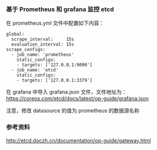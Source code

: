 ### 基于 Prometheus 和 grafana 监控 etcd

在 prometheus.yml 文件中配置如下内容：
```angular2html
global:
  scrape_interval:     15s
  evaluation_interval: 15s
scrape_configs:
  - job_name: 'prometheus'
    static_configs:
    - targets: ['127.0.0.1:9090']
  - job_name: 'etcd'
    static_configs:
    - targets: ['127.0.0.1:3379']
```

在 grafana 中导入 grafana.json 文件，文件地址为：
https://coreos.com/etcd/docs/latest/op-guide/grafana.json

注意，修改 datasource 的值为 prometheus 的数据源名称



### 参考资料

http://etcd.doczh.cn/documentation/op-guide/gateway.html